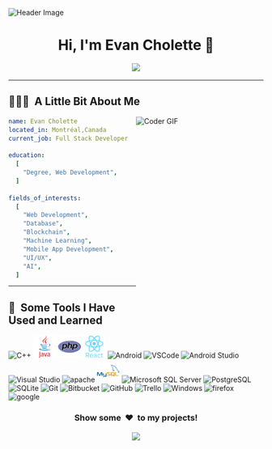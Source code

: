 ![Header Image](https://github.com/EchoCodeInk/EchoCodeInk/assets/143127630/0e7137e0-d592-495c-a16e-7b2b2c0bfa83) 



<h1 align="center">Hi, I'm Evan Cholette 👋</h1>

<p align="center">

<a href="https://www.linkedin.com/in/evan-cholette-echocodeink/">
  <img height="50" src="https://cdn.jsdelivr.net/gh/devicons/devicon/icons/linkedin/linkedin-original.svg" />
          
</a>

</p>

---


<h2> 👩🏽‍💻 &nbsp;A Little Bit About Me</h2>

<img align="right" src="https://media3.giphy.com/media/NHvv0Bo3oGq1eTBDd1/giphy.gif?cid=ecf05e47stpu5ifhd0txvbgrvxbqhghiu0c71rvko054o6zb&ep=v1_gifs_related&rid=giphy.gif&ct=g" alt="Coder GIF" width="50%" height="405px"/>

```yaml
name: Evan Cholette
located_in: Montréal,Canada
current_job: Full Stack Developer

education:
  [
    "Degree, Web Development",
  ]

fields_of_interests:
  [
    "Web Development",
    "Database",
    "Blockchain",
    "Machine Learning",
    "Mobile App Development",
    "UI/UX",
    "AI",
  ]
```

---

<h2> 🚀 &nbsp;Some Tools I Have Used and Learned</h2>
<p align="left">
    <!-- Langages -->
    <img src="https://cdn.jsdelivr.net/gh/devicons/devicon/icons/cplusplus/cplusplus-original.svg" alt="C++" width="45" height="45"/>
    <img src="https://raw.githubusercontent.com/devicons/devicon/master/icons/java/java-original-wordmark.svg" alt="Java" width="45" height="45"/>
    <img src="https://raw.githubusercontent.com/devicons/devicon/master/icons/php/php-original.svg" alt="PHP" width="45" height="45"/>
    <!-- Frameworks et Environnements -->
    <img src="https://raw.githubusercontent.com/devicons/devicon/master/icons/react/react-original-wordmark.svg" alt="React" width="45" height="45"/>
    <img src="https://cdn.jsdelivr.net/gh/devicons/devicon/icons/android/android-original-wordmark.svg" alt="Android" width="45" height="45"/>
    <img src="https://cdn.jsdelivr.net/gh/devicons/devicon/icons/vscode/vscode-original.svg" alt="VSCode" width="45" height="45"/>
    <img src="https://cdn.jsdelivr.net/gh/devicons/devicon/icons/androidstudio/androidstudio-original.svg" alt="Android Studio" width="45" height="45"/>
    <img src="https://cdn.jsdelivr.net/gh/devicons/devicon/icons/visualstudio/visualstudio-plain.svg" alt="Visual Studio" width="45" height="45"/>
    <img src="https://cdn.jsdelivr.net/gh/devicons/devicon/icons/apache/apache-original-wordmark.svg" alt="apache" width="45" height="45" />   
    <!-- Bases de données -->
    <img src="https://raw.githubusercontent.com/devicons/devicon/master/icons/mysql/mysql-original-wordmark.svg" alt="MySQL" width="45" height="45"/>
    <img src="https://cdn.jsdelivr.net/gh/devicons/devicon/icons/microsoftsqlserver/microsoftsqlserver-plain-wordmark.svg" alt="Microsoft SQL Server" width="45" height="45"/>
    <img src="https://cdn.jsdelivr.net/gh/devicons/devicon/icons/postgresql/postgresql-original-wordmark.svg" alt="PostgreSQL" width="45" height="45"/>
    <img src="https://cdn.jsdelivr.net/gh/devicons/devicon/icons/sqlite/sqlite-original-wordmark.svg" alt="SQLite" width="45" height="45"/>
    <!-- Outils de Gestion de Projet -->
    <img src="https://cdn.jsdelivr.net/gh/devicons/devicon/icons/git/git-original.svg" alt="Git" width="45" height="45"/>
    <img src="https://cdn.jsdelivr.net/gh/devicons/devicon/icons/bitbucket/bitbucket-original-wordmark.svg" alt="Bitbucket" width="45" height="45"/>
    <img src="https://cdn.jsdelivr.net/gh/devicons/devicon/icons/github/github-original-wordmark.svg" alt="GitHub" width="45" height="45"/>
    <img src="https://cdn.jsdelivr.net/gh/devicons/devicon/icons/trello/trello-plain-wordmark.svg" alt="Trello" width="45" height="45"/>
    <!-- Systèmes d'exploitation -->
    <img src="https://cdn.jsdelivr.net/gh/devicons/devicon/icons/windows8/windows8-original.svg" alt="Windows" width="45" height="45"/>
    <img src="https://cdn.jsdelivr.net/gh/devicons/devicon/icons/firefox/firefox-original-wordmark.svg"  alt="firefox" width="45" height="45" />
    <img src="https://cdn.jsdelivr.net/gh/devicons/devicon/icons/google/google-original.svg"  alt="google" width="45" height="45" />
               
</p>


</p>

<div align="center">
  <h3 align="center">Show some &nbsp;❤️&nbsp; to my projects!</h3>
</div>
<div align="center">
  <a href="https://github.com/EchoCodeInk/w17_projet_final">

  <img align="center" src="https://github-readme-stats.vercel.app/api/pin/?username=EchoCodeInk&repo=w17_projet_final&theme=dark" />
  </a>
</div>






